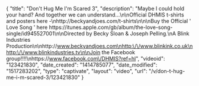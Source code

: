 {
    "title": "Don't Hug Me I'm Scared 3",
    "description": "Maybe I could hold your hand? And together we can understand...\n\nOfficial DHMIS t-shirts and posters here -\nhttp:\/\/beckyandjoes.com\/t-shirts\n\n\nBuy the Official ' Love Song ' here https:\/\/itunes.apple.com\/gb\/album\/the-love-song-single\/id945527001\n\nDirected by Becky Sloan & Joseph Pelling.\nA Blink Industries Production\n\nhttp:\/\/www.beckyandjoes.com\nhttp:\/\/www.blinkink.co.uk\nhttp:\/\/www.blinkindustries.tv\n\nJoin the Facebook group!!!!\nhttps:\/\/www.facebook.com\/DHMIS?ref=hl",
    "videoid": "123421830",
    "date_created": "1414785077",
    "date_modified": "1517283202",
    "type": "captivate",
    "layout": "video",
    "url": "\/v\/don-t-hug-me-i-m-scared-3\/123421830"
}